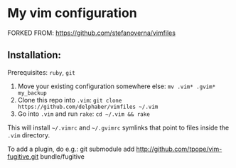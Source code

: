 My vim configuration
==========================

FORKED FROM: https://github.com/stefanoverna/vimfiles

## Installation:

Prerequisites: `ruby`, `git`

1. Move your existing configuration somewhere else:
   `mv .vim* .gvim* my_backup`
2. Clone this repo into `.vim`:
   `git clone https://github.com/delphaber/vimfiles ~/.vim`
3. Go into `.vim` and run `rake`:
   `cd ~/.vim && rake`

This will install `~/.vimrc` and `~/.gvimrc` symlinks that point to
files inside the `.vim` directory.

To add a plugin, do e.g.:
    git submodule add http://github.com/tpope/vim-fugitive.git bundle/fugitive
